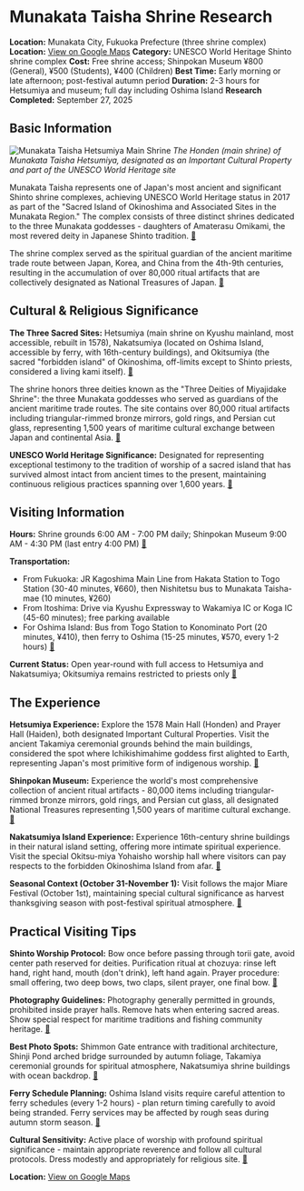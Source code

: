 # Munakata Taisha Shrine Research

**Location:** Munakata City, Fukuoka Prefecture (three shrine complex)
**Location:** [View on Google Maps](https://maps.google.com/maps?q=33.8055433,130.5410298)
**Category:** UNESCO World Heritage Shinto shrine complex
**Cost:** Free shrine access; Shinpokan Museum ¥800 (General), ¥500 (Students), ¥400 (Children)
**Best Time:** Early morning or late afternoon; post-festival autumn period
**Duration:** 2-3 hours for Hetsumiya and museum; full day including Oshima Island
**Research Completed:** September 27, 2025

## Basic Information

![Munakata Taisha Hetsumiya Main Shrine](https://upload.wikimedia.org/wikipedia/commons/thumb/6/6d/Honden_of_Munakata_Grand_Shrine_%28Hetsu_Shrine%29.JPG/250px-Honden_of_Munakata_Grand_Shrine_%28Hetsu_Shrine%29.JPG)
*The Honden (main shrine) of Munakata Taisha Hetsumiya, designated as an Important Cultural Property and part of the UNESCO World Heritage site*

Munakata Taisha represents one of Japan's most ancient and significant Shinto shrine complexes, achieving UNESCO World Heritage status in 2017 as part of the "Sacred Island of Okinoshima and Associated Sites in the Munakata Region." The complex consists of three distinct shrines dedicated to the three Munakata goddesses - daughters of Amaterasu Omikami, the most revered deity in Japanese Shinto tradition. [🔗](https://www.japan.travel/en/world-heritage/sacred-island-of-okinoshima-and-associated-sites-in-the-munakata-region/)

The shrine complex served as the spiritual guardian of the ancient maritime trade route between Japan, Korea, and China from the 4th-9th centuries, resulting in the accumulation of over 80,000 ritual artifacts that are collectively designated as National Treasures of Japan. [🔗](https://www.nippon.com/en/guide-to-japan/gu009008/)

## Cultural & Religious Significance

**The Three Sacred Sites:** Hetsumiya (main shrine on Kyushu mainland, most accessible, rebuilt in 1578), Nakatsumiya (located on Oshima Island, accessible by ferry, with 16th-century buildings), and Okitsumiya (the sacred "forbidden island" of Okinoshima, off-limits except to Shinto priests, considered a living kami itself). [🔗](https://www.okinoshima-heritage.jp/en/know/hetsumiya.html)

The shrine honors three deities known as the "Three Deities of Miyajidake Shrine": the three Munakata goddesses who served as guardians of the ancient maritime trade routes. The site contains over 80,000 ritual artifacts including triangular-rimmed bronze mirrors, gold rings, and Persian cut glass, representing 1,500 years of maritime cultural exchange between Japan and continental Asia. [🔗](https://www.munakata-taisha.or.jp/shimpokan_en.html)

**UNESCO World Heritage Significance:** Designated for representing exceptional testimony to the tradition of worship of a sacred island that has survived almost intact from ancient times to the present, maintaining continuous religious practices spanning over 1,600 years. [🔗](https://en.wikipedia.org/wiki/Munakata_Taisha)

## Visiting Information

**Hours:** Shrine grounds 6:00 AM - 7:00 PM daily; Shinpokan Museum 9:00 AM - 4:30 PM (last entry 4:00 PM) [🔗](https://www.gltjp.com/en/directory/item/12874/)

**Transportation:**
- From Fukuoka: JR Kagoshima Main Line from Hakata Station to Togo Station (30-40 minutes, ¥660), then Nishitetsu bus to Munakata Taisha-mae (10 minutes, ¥260)
- From Itoshima: Drive via Kyushu Expressway to Wakamiya IC or Koga IC (45-60 minutes); free parking available
- For Oshima Island: Bus from Togo Station to Konominato Port (20 minutes, ¥410), then ferry to Oshima (15-25 minutes, ¥570, every 1-2 hours) [🔗](https://www.japan-guide.com/e/e4840.html)

**Current Status:** Open year-round with full access to Hetsumiya and Nakatsumiya; Okitsumiya remains restricted to priests only [🔗](https://japantravel.navitime.com/en/area/jp/spot/02301-14400908/)

## The Experience

**Hetsumiya Experience:** Explore the 1578 Main Hall (Honden) and Prayer Hall (Haiden), both designated Important Cultural Properties. Visit the ancient Takamiya ceremonial grounds behind the main buildings, considered the spot where Ichikishimahime goddess first alighted to Earth, representing Japan's most primitive form of indigenous worship. [🔗](https://www.crossroadfukuoka.jp/en/spot/12532)

**Shinpokan Museum:** Experience the world's most comprehensive collection of ancient ritual artifacts - 80,000 items including triangular-rimmed bronze mirrors, gold rings, and Persian cut glass, all designated National Treasures representing 1,500 years of maritime cultural exchange. [🔗](https://www.munakata-taisha.or.jp/shimpokan_en.html)

**Nakatsumiya Island Experience:** Experience 16th-century shrine buildings in their natural island setting, offering more intimate spiritual experience. Visit the special Okitsu-miya Yohaisho worship hall where visitors can pay respects to the forbidden Okinoshima Island from afar. [🔗](https://www.okinoshima-heritage.jp/en/know/nakatsumiya.html)

**Seasonal Context (October 31-November 1):** Visit follows the major Miare Festival (October 1st), maintaining special cultural significance as harvest thanksgiving season with post-festival spiritual atmosphere. [🔗](https://ohmatsuri.com/en/matsuri-list/munakata-taisha-shrine-autumn-grand-festival-tajima-hojo-e)

## Practical Visiting Tips

**Shinto Worship Protocol:** Bow once before passing through torii gate, avoid center path reserved for deities. Purification ritual at chozuya: rinse left hand, right hand, mouth (don't drink), left hand again. Prayer procedure: small offering, two deep bows, two claps, silent prayer, one final bow. [🔗](https://www.japan-guide.com/e/e2057.html)

**Photography Guidelines:** Photography generally permitted in grounds, prohibited inside prayer halls. Remove hats when entering sacred areas. Show special respect for maritime traditions and fishing community heritage. [🔗](https://www.crossroadfukuoka.jp/en/photo/429)

**Best Photo Spots:** Shimmon Gate entrance with traditional architecture, Shinji Pond arched bridge surrounded by autumn foliage, Takamiya ceremonial grounds for spiritual atmosphere, Nakatsumiya shrine buildings with ocean backdrop. [🔗](https://www.crossroadfukuoka.jp/en/photo/429)

**Ferry Schedule Planning:** Oshima Island visits require careful attention to ferry schedules (every 1-2 hours) - plan return timing carefully to avoid being stranded. Ferry services may be affected by rough seas during autumn storm season. [🔗](https://japantravel.navitime.com/en/area/jp/spot/02301-14400908/)

**Cultural Sensitivity:** Active place of worship with profound spiritual significance - maintain appropriate reverence and follow all cultural protocols. Dress modestly and appropriately for religious site. [🔗](https://www.visit-kyushu.com/en/see-and-do/spots/munakata-taisha-shrine/)

**Location:** [View on Google Maps](https://www.google.com/maps/place/Munakata+Taisha/@33.8198074,130.5707163,17z)
